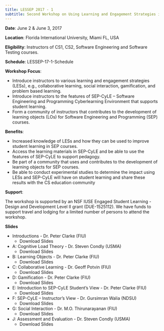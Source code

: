 ```yaml
---
title: LESSEP 2017 - 1
subtitle: Second Workshop on Using Learning and Engagement Strategies in Software Engineering and Programming Courses
---
```


**Date**: June 2 & June 3, 2017

**Location**: Florida International University, Miami FL, USA

**Eligibility**: Instructors of CS1, CS2, Software Engineering and Software Testing courses.

**Schedule**: LESSEP-17-1-Schedule

**Workshop Focus**:

- Introduce instructors to various learning and engagement strategies (LESs), e.g., collaborative learning, social interaction, gamification, and problem based learning.
- Introduce instructors to the features of SEP-CyLE – Software Engineering and Programming Cyberlearning Environment that supports student learning.
- Form a community of instructors that contributes to the development of learning objects (LOs) for Software Engineering and Programming (SEP) courses.

**Benefits**:

- Increased knowledge of LESs and how they can be used to improve student learning in SEP courses.
- Access the learning materials in SEP-CyLE and be able to use the features of SEP-CyLE to support pedagogy.
- Be part of a community that uses and contributes to the development of learning objects for SEP courses.
- Be able to conduct experimental studies to determine the impact using LESs and SEP-CyLE will have on student learning and share these results with the CS education community

**Support**:

The workshop is supported by an NSF IUSE Engaged Student Learning - Design and Development Level II grant (DUE-1525112). We have funds to support travel and lodging for a limited number of persons to attend the workshop.

**Slides**

- Introductions - Dr. Peter Clarke (FIU)
	- Download Slides
- A: Cognitive Load Theory - Dr. Steven Condly (USMA)
	- Download Slides
- B: Learning Objects - Dr. Peter Clarke (FIU)
	- Download Slides
- C: Collaborative Learning - Dr. Geoff Potvin (FIU)
	- Download Slides
- D: Gamification - Dr. Peter Clarke (FIU)
	- Download Slides
- E: Introduction to SEP-CyLE Student’s View - Dr. Peter Clarke (FIU)
	- Download Slides
- F: SEP-CyLE – Instructor’s View - Dr. Gursimran Walia (NDSU)
	- Download Slides
- G: Social Interaction - Dr. M.O. Thirunarayanan (FIU)
	- Download Slides
- J: Assessment and Evaluation - Dr. Steven Condly (USMA)
	- Download Slides
